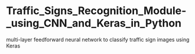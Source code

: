 # Traffic_Signs_Recognition_Module-_using_CNN_and_Keras_in_Python
multi-layer feedforward neural network to classify traffic sign images using Keras
